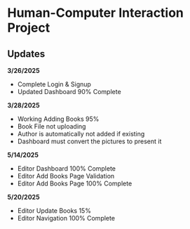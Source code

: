 # Human-Computer Interaction Project

<h2> Updates</h2>
<b>3/26/2025</b>
<ul>
<li>Complete Login & Signup</li>
<li>Updated Dashboard 90% Complete</li>
</ul>
<b>3/28/2025</b>
<ul>
<li>Working Adding Books 95%</li>
<li>Book File not uploading</li>
<li>Author is automatically not added if existing</li>
<li>Dashboard must convert the pictures to present it</li>
</ul>
<b>5/14/2025</b>
<ul>
<li>Editor Dashboard 100% Complete</li>
<li>Editor Add Books Page Validation</li>
<li>Editor Add Books Page 100% Complete</li>
</ul>
<b>5/20/2025</b>
<ul>
<li>Editor Update Books 15%</li>
<li>Editor Navigation 100% Complete</li>
</ul>